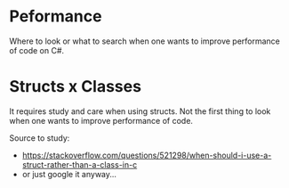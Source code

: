 # Peformance

Where to look or what to search when one wants to improve performance of code on C#.

# Structs x Classes

It requires study and care when using structs.
Not the first thing to look when one wants to improve performance of code.

Source to study:
- https://stackoverflow.com/questions/521298/when-should-i-use-a-struct-rather-than-a-class-in-c
- or just google it anyway...
